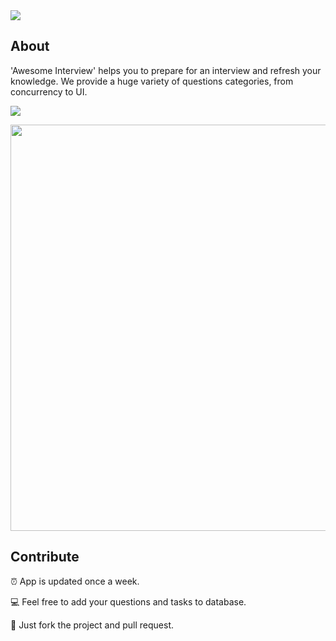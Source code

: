 <img src="https://github.com/dashvlas/awesome-ios-interview/blob/master/Resources/Main.png">

## About

'Awesome Interview' helps you to prepare for an interview and refresh your knowledge.
We provide a huge variety of questions categories, from concurrency to UI.

<img src="https://github.com/dashvlas/awesome-ios-interview/blob/master/Resources/Artboard-filled-2.png">

<p align="center"><img src="https://github.com/dashvlas/awesome-ios-interview/blob/master/Resources/Preview.gif" width="650"></p>


## Contribute
⏰ App is updated once a week.

💻 Feel free to add your questions and tasks to database.

🚀 Just fork the project and pull request.
